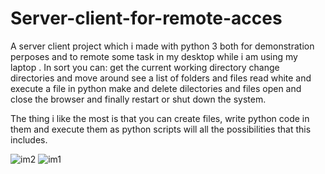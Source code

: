 # Server-client-for-remote-acces
A server client project which i made with python 3 both for demonstration perposes and to remote some task in my desktop while i am using my laptop .
In sort you can:
                get the current working directory
                change directories and move around
                see a list of folders and files
                read white and execute a file in python
                make and delete dilectories and files
                open and close the browser
                and finally restart or shut down the system.
      
The thing i like the most is that you can create files, write python code in them and execute them as python scripts will all the possibilities that this includes.


![im2](https://cloud.githubusercontent.com/assets/21143253/25200511/3c38fba2-2557-11e7-8df9-d93df7828cae.png)
![im1](https://cloud.githubusercontent.com/assets/21143253/25200525/4c2f7554-2557-11e7-9afb-3fd282e03531.png)
